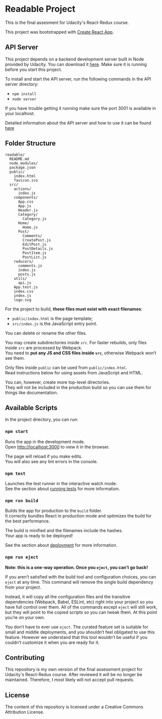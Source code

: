 # Readable Project

This is the final assesment for Udacity's React-Redux course.

This project was bootstrapped with [Create React App](https://github.com/facebookincubator/create-react-app).

## API Server

This project depends on a backend development server built in Node provided by Udacity. You can download it [here](https://github.com/udacity/reactnd-project-readable-starter). Make sure it is running before you start this project.

To install and start the API server, run the following commands in the API server directory:

* `npm install`
* `node server`

If you have trouble getting it running make sure the port 3001 is available in your localhost.

Detailed information about the API server and how to use it can be found [here](https://github.com/udacity/reactnd-project-readable-starter/blob/master/api-server/README.md)

## Folder Structure

```
readable/
  README.md
  node_modules/
  package.json
  public/
    index.html
    favicon.ico
  src/
    actions/
      index.js
    components/
      App.css
      App.js
      Header.js
      Category/
        Category.js
      Home/
        Home.js
      Post/
        Comments/
        CreatePost.js
        EditPost.js
        PostDetails.js
        PostItem.js
        PostList.js
    reducers/
      comments.js
      index.js
      posts.js
    utils/
      api.js
    App.test.js
    index.css
    index.js
    logo.svg
```

For the project to build, **these files must exist with exact filenames**:

* `public/index.html` is the page template;
* `src/index.js` is the JavaScript entry point.

You can delete or rename the other files.

You may create subdirectories inside `src`. For faster rebuilds, only files inside `src` are processed by Webpack.<br>
You need to **put any JS and CSS files inside `src`**, otherwise Webpack won’t see them.

Only files inside `public` can be used from `public/index.html`.<br>
Read instructions below for using assets from JavaScript and HTML.

You can, however, create more top-level directories.<br>
They will not be included in the production build so you can use them for things like documentation.

## Available Scripts

In the project directory, you can run:

### `npm start`

Runs the app in the development mode.<br>
Open [http://localhost:3000](http://localhost:3000) to view it in the browser.

The page will reload if you make edits.<br>
You will also see any lint errors in the console.

### `npm test`

Launches the test runner in the interactive watch mode.<br>
See the section about [running tests](#running-tests) for more information.

### `npm run build`

Builds the app for production to the `build` folder.<br>
It correctly bundles React in production mode and optimizes the build for the best performance.

The build is minified and the filenames include the hashes.<br>
Your app is ready to be deployed!

See the section about [deployment](#deployment) for more information.

### `npm run eject`

**Note: this is a one-way operation. Once you `eject`, you can’t go back!**

If you aren’t satisfied with the build tool and configuration choices, you can `eject` at any time. This command will remove the single build dependency from your project.

Instead, it will copy all the configuration files and the transitive dependencies (Webpack, Babel, ESLint, etc) right into your project so you have full control over them. All of the commands except `eject` will still work, but they will point to the copied scripts so you can tweak them. At this point you’re on your own.

You don’t have to ever use `eject`. The curated feature set is suitable for small and middle deployments, and you shouldn’t feel obligated to use this feature. However we understand that this tool wouldn’t be useful if you couldn’t customize it when you are ready for it.

## Contributing

This repository is my own version of the final assessment project for Udacity's React-Redux course. After reviewed it will be no longer be maintained. Therefore, I most likely will not accept pull requests.

## License

The content of this repository is licensed under a Creative Commons Attribution License.

